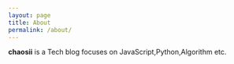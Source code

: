 ```yaml
---
layout: page
title: About
permalink: /about/
---
```


**chaosii** is a Tech blog focuses on JavaScript,Python,Algorithm etc.
